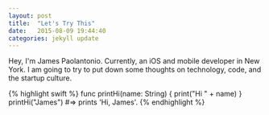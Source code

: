 ```yaml
---
layout: post
title:  "Let's Try This"
date:   2015-08-09 19:44:40
categories: jekyll update
---
```

Hey, I'm James Paolantonio. Currently, an iOS and mobile developer in New York.
I am going to try to put down some thoughts on technology, code, and the
startup culture.

{% highlight swift %}
func printHi(name: String) {
    print("Hi " + name)
}
printHi("James")
#=> prints 'Hi, James'.
{% endhighlight %}
